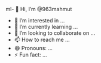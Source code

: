 ml- 👋 Hi, I’m @963mahmut
- 👀 I’m interested in ...
- 🌱 I’m currently learning ...
- 💞️ I’m looking to collaborate on ...
- 📫 How to reach me ...
- 😄 Pronouns: ...
- ⚡ Fun fact: ...

<!---
963mahmut/963mahmut is a ✨ special ✨ repository because its `README.md` (this file) appears on your GitHub profile.
You can click the Preview link to take a look at your changes.
--->
